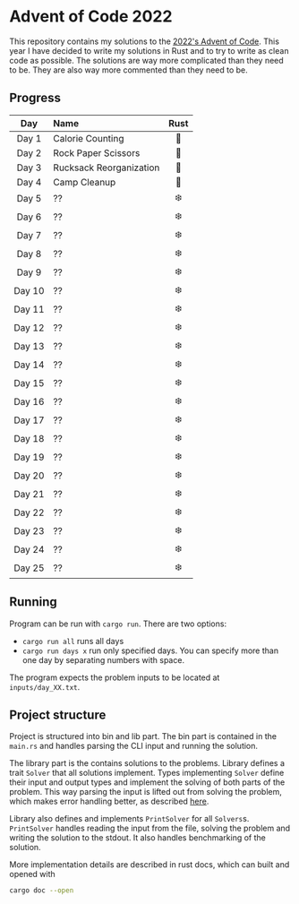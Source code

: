 # Advent of Code 2022

This repository contains my solutions to the [2022's Advent of Code](https://adventofcode.com/2022).
This year I have decided to write my solutions in Rust and to try to write as clean code as possible. The solutions are
way more complicated than they need to be. They are also way more commented than they need to be.

## Progress

|  Day   | Name                    | Rust |
|:------:|:------------------------|:----:|
| Day 1  | Calorie Counting        |  🎄  |
| Day 2  | Rock Paper Scissors     |  🎄  |
| Day 3  | Rucksack Reorganization |  🎄  |
| Day 4  | Camp Cleanup            |  🎄  |
| Day 5  | ??                      |  ❄️  |
| Day 6  | ??                      |  ❄️  |
| Day 7  | ??                      |  ❄️  |
| Day 8  | ??                      |  ❄️  |
| Day 9  | ??                      |  ❄️  |
| Day 10 | ??                      |  ❄️  |
| Day 11 | ??                      |  ❄️  |
| Day 12 | ??                      |  ❄️  |
| Day 13 | ??                      |  ❄️  |
| Day 14 | ??                      |  ❄️  |
| Day 15 | ??                      |  ❄️  |
| Day 16 | ??                      |  ❄️  |
| Day 17 | ??                      |  ❄️  |
| Day 18 | ??                      |  ❄️  |
| Day 19 | ??                      |  ❄️  |
| Day 20 | ??                      |  ❄️  |
| Day 21 | ??                      |  ❄️  |
| Day 22 | ??                      |  ❄️  |
| Day 23 | ??                      |  ❄️  |
| Day 24 | ??                      |  ❄️  |
| Day 25 | ??                      |  ❄️  |

## Running

Program can be run with `cargo run`. There are two options:

- `cargo run all` runs all days
- `cargo run days x` run only specified days. You can specify more than one day by separating numbers with space.

The program expects the problem inputs to be located at `inputs/day_XX.txt`.

## Project structure

Project is structured into bin and lib part. The bin part is contained in the `main.rs` and handles parsing the CLI
input and running the solution.

The library part is the contains solutions to the problems. Library defines a trait `Solver` that all
solutions implement. Types implementing `Solver` define their input and output types and implement the solving of both
parts of the problem. This way parsing the input is lifted out from solving the problem, which makes error handling
better, as described [here](https://mmapped.blog/posts/12-rust-error-handling.html#lift-input-validation).

Library also defines and implements `PrintSolver` for all `Solvers`s. `PrintSolver` handles reading the input from the
file, solving the problem and writing the solution to the stdout. It also handles benchmarking of the solution.

More implementation details are described in rust docs, which can built and opened with

```bash
cargo doc --open
```

